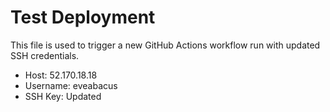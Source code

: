 # Test Deployment

This file is used to trigger a new GitHub Actions workflow run with updated SSH credentials.

- Host: 52.170.18.18
- Username: eveabacus
- SSH Key: Updated 